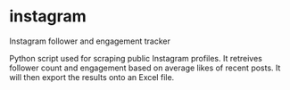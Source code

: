 # instagram
Instagram follower and engagement tracker

Python script used for scraping public Instagram profiles. It retreives follower count and engagement based on average likes of recent posts.
It will then export the results onto an Excel file. 
